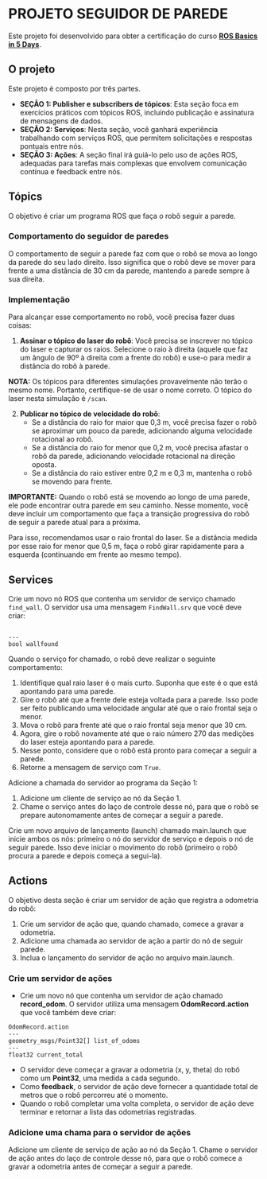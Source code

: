 # PROJETO SEGUIDOR DE PAREDE
Este projeto foi desenvolvido para obter a certificação do curso [**ROS Basics in 5 Days**](https://app.theconstruct.ai/courses/55).

## O projeto
Este projeto é composto por três partes. 

* **SEÇÃO 1: Publisher e subscribers de tópicos**: Esta seção foca em exercícios práticos com tópicos ROS, incluindo publicação e assinatura de mensagens de dados.
* **SEÇÃO 2: Serviços**: Nesta seção, você ganhará experiência trabalhando com serviços ROS, que permitem solicitações e respostas pontuais entre nós.
* **SEÇÃO 3: Ações**: A seção final irá guiá-lo pelo uso de ações ROS, adequadas para tarefas mais complexas que envolvem comunicação contínua e feedback entre nós.

## Tópics
O objetivo é criar um programa ROS que faça o robô seguir a parede. 

### Comportamento do seguidor de paredes
O comportamento de seguir a parede faz com que o robô se mova ao longo da parede do seu lado direito. Isso significa que o robô deve se mover para frente a uma distância de 30 cm da parede, mantendo a parede sempre à sua direita.

### Implementação
Para alcançar esse comportamento no robô, você precisa fazer duas coisas:

1. **Assinar o tópico do laser do robô**: Você precisa se inscrever no tópico do laser e capturar os raios. Selecione o raio à direita (aquele que faz um ângulo de 90º à direita com a frente do robô) e use-o para medir a distância do robô à parede.

**NOTA:** Os tópicos para diferentes simulações provavelmente não terão o mesmo nome. Portanto, certifique-se de usar o nome correto. O tópico do laser nesta simulação é `/scan`.

2. **Publicar no tópico de velocidade do robô**:
    - Se a distância do raio for maior que 0,3 m, você precisa fazer o robô se aproximar um pouco da parede, adicionando alguma velocidade rotacional ao robô.
    - Se a distância do raio for menor que 0,2 m, você precisa afastar o robô da parede, adicionando velocidade rotacional na direção oposta.
    - Se a distância do raio estiver entre 0,2 m e 0,3 m, mantenha o robô se movendo para frente.

**IMPORTANTE:** Quando o robô está se movendo ao longo de uma parede, ele pode encontrar outra parede em seu caminho. Nesse momento, você deve incluir um comportamento que faça a transição progressiva do robô de seguir a parede atual para a próxima.

Para isso, recomendamos usar o raio frontal do laser. Se a distância medida por esse raio for menor que 0,5 m, faça o robô girar rapidamente para a esquerda (continuando em frente ao mesmo tempo).

## Services
Crie um novo nó ROS que contenha um servidor de serviço chamado `find_wall`. O servidor usa uma mensagem `FindWall.srv` que você deve criar:
```

---
bool wallfound
```

Quando o serviço for chamado, o robô deve realizar o seguinte comportamento:
1. Identifique qual raio laser é o mais curto. Suponha que este é o que está apontando para uma parede.
2. Gire o robô até que a frente dele esteja voltada para a parede. Isso pode ser feito publicando uma velocidade angular até que o raio frontal seja o menor.
3. Mova o robô para frente até que o raio frontal seja menor que 30 cm.
4. Agora, gire o robô novamente até que o raio número 270 das medições do laser esteja apontando para a parede.
5. Nesse ponto, considere que o robô está pronto para começar a seguir a parede.
6. Retorne a mensagem de serviço com `True`.

Adicione a chamada do servidor ao programa da Seção 1:
1. Adicione um cliente de serviço ao nó da Seção 1.
2. Chame o serviço antes do laço de controle desse nó, para que o robô se prepare autonomamente antes de começar a seguir a parede.

Crie um novo arquivo de lançamento (launch) chamado main.launch que inicie ambos os nós: primeiro o nó do servidor de serviço e depois o nó de seguir parede. Isso deve iniciar o movimento do robô (primeiro o robô procura a parede e depois começa a segui-la).

## Actions
O objetivo desta seção é criar um servidor de ação que registra a odometria do robô:
1. Crie um servidor de ação que, quando chamado, comece a gravar a odometria.
2. Adicione uma chamada ao servidor de ação a partir do nó de seguir parede.
3. Inclua o lançamento do servidor de ação no arquivo main.launch.

### Crie um servidor de ações
* Crie um novo nó que contenha um servidor de ação chamado **record_odom**. O servidor utiliza uma mensagem **OdomRecord.action** que você também deve criar:
```
OdomRecord.action
---
geometry_msgs/Point32[] list_of_odoms
---
float32 current_total
```

* O servidor deve começar a gravar a odometria (x, y, theta) do robô como um **Point32**, uma medida a cada segundo.
* Como **feedback**, o servidor de ação deve fornecer a quantidade total de metros que o robô percorreu até o momento.
* Quando o robô completar uma volta completa, o servidor de ação deve terminar e retornar a lista das odometrias registradas.

### Adicione uma chama para o servidor de ações
Adicione um cliente de serviço de ação ao nó da Seção 1. Chame o servidor de ação antes do laço de controle desse nó, para que o robô comece a gravar a odometria antes de começar a seguir a parede.

